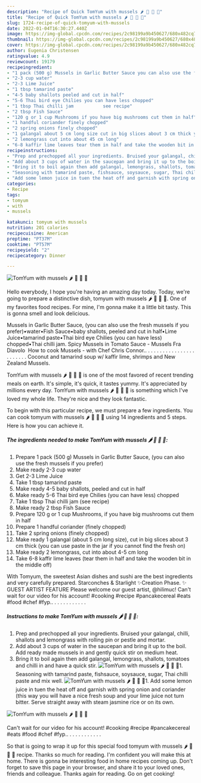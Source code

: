 ```yaml
---
description: "Recipe of Quick TomYum with mussels 🌶 🍋 🥣 🐚"
title: "Recipe of Quick TomYum with mussels 🌶 🍋 🥣 🐚"
slug: 1724-recipe-of-quick-tomyum-with-mussels
date: 2022-01-04T16:30:27.440Z
image: https://img-global.cpcdn.com/recipes/2c98199a9b450627/680x482cq70/tomyum-with-mussels-recipe-main-photo.jpg
thumbnail: https://img-global.cpcdn.com/recipes/2c98199a9b450627/680x482cq70/tomyum-with-mussels-recipe-main-photo.jpg
cover: https://img-global.cpcdn.com/recipes/2c98199a9b450627/680x482cq70/tomyum-with-mussels-recipe-main-photo.jpg
author: Eugenia Christensen
ratingvalue: 4.9
reviewcount: 19179
recipeingredient:
- "1 pack (500 g) Mussels in Garlic Butter Sauce you can also use the fresh mussels if you prefer"
- "2-3 cup water"
- "2-3 Lime Juice"
- "1 tbsp tamarind paste"
- "4-5 baby shallots peeled and cut in half"
- "5-6 Thai bird eye Chilies you can have less chopped"
- "1 tbsp Thai chilli jam           see recipe"
- "2 tbsp Fish Sauce"
- "120 g or 1 cup Mushrooms if you have big mushrooms cut them in half"
- "1 handful coriander finely chopped"
- "2 spring onions finely chopped"
- "1 galangal about 5 cm long size cut in big slices about 3 cm thick you can use paste in the jar if you cannot find the fresh on"
- "2 lemongrass cut into about 45 cm long"
- "6-8 kaffir lime leaves tear them in half and take the wooden bit in the middle off"
recipeinstructions:
- "Prep and prechopped all your ingredients. Bruised your galangal, chilli, shallots and lemongrass with rolling pin or pestle and mortar."
- "Add about 3 cups of water in the saucepan and bring it up to the boil. Add ready made mussels in and gently quick stir on medium heat."
- "Bring it to boil again then add galangal, lemongrass, shallots, tomatoes and chilli in and have a quick stir."
- "Seasoning with tamarind paste, fishsauce, soysauce, sugar, Thai chilli paste and mix well."
- "Add some lemon juice in tuen the heat off and garnish with spring onion and coriander (this way you will have a nice fresh soup and your lime juice not turn bitter. Serve straight away with steam jasmine rice or on its own."
categories:
- Recipe
tags:
- tomyum
- with
- mussels

katakunci: tomyum with mussels 
nutrition: 201 calories
recipecuisine: American
preptime: "PT37M"
cooktime: "PT57M"
recipeyield: "2"
recipecategory: Dinner

---
```



![TomYum with mussels 🌶 🍋 🥣 🐚](https://img-global.cpcdn.com/recipes/2c98199a9b450627/680x482cq70/tomyum-with-mussels-recipe-main-photo.jpg)

Hello everybody, I hope you're having an amazing day today. Today, we're going to prepare a distinctive dish, tomyum with mussels 🌶 🍋 🥣 🐚. One of my favorites food recipes. For mine, I'm gonna make it a little bit tasty. This is gonna smell and look delicious.

Mussels in Garlic Butter Sauce, (you can also use the fresh mussels if you prefer)•water•Fish Sauce•baby shallots, peeled and cut in half•Lime Juice•tamarind paste•Thai bird eye Chilies (you can have less) chopped•Thai chilli jam. Spicy Mussels in Tomato Sauce - Mussels Fra Diavolo ️ How to cook Mussels - with Chef Chris Connor.. . . . . . ️. . . . . . . . . . . . ️. . . . . . Coconut and tamarind soup w/ kaffir lime, shrimps and New Zealand Mussels.

TomYum with mussels 🌶 🍋 🥣 🐚 is one of the most favored of recent trending meals on earth. It's simple, it's quick, it tastes yummy. It's appreciated by millions every day. TomYum with mussels 🌶 🍋 🥣 🐚 is something which I've loved my whole life. They're nice and they look fantastic.


To begin with this particular recipe, we must prepare a few ingredients. You can cook tomyum with mussels 🌶 🍋 🥣 🐚 using 14 ingredients and 5 steps. Here is how you can achieve it.

<!--inarticleads1-->

##### The ingredients needed to make TomYum with mussels 🌶 🍋 🥣 🐚:

1. Prepare 1 pack (500 g) Mussels in Garlic Butter Sauce, (you can also use the fresh mussels if you prefer)
1. Make ready 2-3 cup water
1. Get 2-3 Lime Juice
1. Take 1 tbsp tamarind paste
1. Make ready 4-5 baby shallots, peeled and cut in half
1. Make ready 5-6 Thai bird eye Chilies (you can have less) chopped
1. Take 1 tbsp Thai chilli jam           (see recipe)
1. Make ready 2 tbsp Fish Sauce
1. Prepare 120 g or 1 cup Mushrooms, if you have big mushrooms cut them in half
1. Prepare 1 handful coriander (finely chopped)
1. Take 2 spring onions (finely chopped)
1. Make ready 1 galangal (about 5 cm long size), cut in big slices about 3 cm thick (you can use paste in the jar if you cannot find the fresh on)
1. Make ready 2 lemongrass, cut into about 4-5 cm long
1. Take 6-8 kaffir lime leaves (tear them in half and take the wooden bit in the middle off)


With Tomyum, the sweetest Asian dishes and sushi are the best ingredients and very carefully prepared. Starconches & Starlight ✨Creation Phase. ✨ GUEST ARTIST FEATURE Please welcome our guest artist, @hilimuc! Can't wait for our video for his account! #cooking #recipe #pancakecereal #eats #food #chef #fyp.. . . . . . ️. . . . . . 

<!--inarticleads2-->

##### Instructions to make TomYum with mussels 🌶 🍋 🥣 🐚:

1. Prep and prechopped all your ingredients. Bruised your galangal, chilli, shallots and lemongrass with rolling pin or pestle and mortar.
1. Add about 3 cups of water in the saucepan and bring it up to the boil. Add ready made mussels in and gently quick stir on medium heat.
1. Bring it to boil again then add galangal, lemongrass, shallots, tomatoes and chilli in and have a quick stir.
<img src="//assets-global.cpcdn.com/assets/icons/button_play-2c75c40dde080a61004c1f40b05d8f140eaff45d7e9e6481dc71c63d2e7c4909.png" alt="TomYum with mussels 🌶 🍋 🥣 🐚">1. Seasoning with tamarind paste, fishsauce, soysauce, sugar, Thai chilli paste and mix well.
<img src="//assets-global.cpcdn.com/assets/icons/button_play-2c75c40dde080a61004c1f40b05d8f140eaff45d7e9e6481dc71c63d2e7c4909.png" alt="TomYum with mussels 🌶 🍋 🥣 🐚">1. Add some lemon juice in tuen the heat off and garnish with spring onion and coriander (this way you will have a nice fresh soup and your lime juice not turn bitter. Serve straight away with steam jasmine rice or on its own.
<img src="//assets-global.cpcdn.com/assets/icons/button_play-2c75c40dde080a61004c1f40b05d8f140eaff45d7e9e6481dc71c63d2e7c4909.png" alt="TomYum with mussels 🌶 🍋 🥣 🐚">

Can't wait for our video for his account! #cooking #recipe #pancakecereal #eats #food #chef #fyp.. . . . . . ️. . . . . . 

So that is going to wrap it up for this special food tomyum with mussels 🌶 🍋 🥣 🐚 recipe. Thanks so much for reading. I'm confident you will make this at home. There is gonna be interesting food in home recipes coming up. Don't forget to save this page in your browser, and share it to your loved ones, friends and colleague. Thanks again for reading. Go on get cooking!
